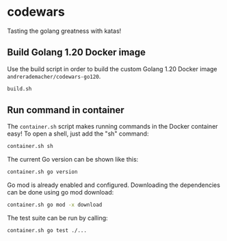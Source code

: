 # codewars
Tasting the golang greatness with katas!

## Build Golang 1.20 Docker image
Use the build script in order to build the custom Golang 1.20 Docker image
`andrerademacher/codewars-go120`.

```bash
build.sh
```

## Run command in container
The `container.sh` script makes running commands in the Docker container easy!
To open a shell, just add the "sh" command:
```bash
container.sh sh
```

The current Go version can be shown like this:
```bash
container.sh go version
```

Go mod is already enabled and configured.
Downloading the dependencies can be done using go mod download:
```bash
container.sh go mod -x download
```

The test suite can be run by calling:
```bash
container.sh go test ./...
```
